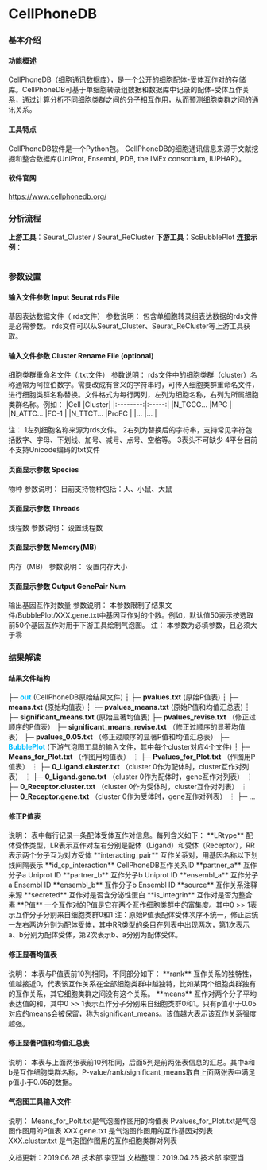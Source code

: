 # **CellPhoneDB**

### **基本介绍**

#### **功能概述**

CellPhoneDB（细胞通讯数据库），是一个公开的细胞配体-受体互作对的存储库。CellPhoneDB可基于单细胞转录组数据和数据库中记录的配体-受体互作关系，通过计算分析不同细胞类群之间的分子相互作用，从而预测细胞类群之间的通讯关系。

#### **工具特点**

CellPhoneDB软件是一个Python包。
CellPhoneDB的细胞通讯信息来源于文献挖掘和整合数据库(UniProt, Ensembl, PDB, the IMEx consortium, IUPHAR）。

#### **软件官网**
https://www.cellphonedb.org/

### **分析流程**

**上游工具**：Seurat_Cluster / Seurat_ReCluster
**下游工具**：ScBubblePlot
**连接示例**：
<div style="text-align:center">
<img data-src="1.png" width="175px" ></img>
</div>


### **参数设置**

#### **输入文件参数 Input Seurat rds File**
基因表达数据文件（.rds文件）
参数说明：
包含单细胞转录组表达数据的rds文件是必需参数。
rds文件可以从Seurat_Cluster、Seurat_ReCluster等上游工具获取。

#### **输入文件参数 Cluster Rename File (optional)**
细胞类群重命名文件（.txt文件）
参数说明：
rds文件中的细胞类群（cluster）名称通常为阿拉伯数字。需要改成有含义的字符串时，可传入细胞类群重命名文件，进行细胞类群名称替换。文件格式为每行两列，左列为细胞名称，右列为所属细胞类群名称。例如：
|Cell   	  |Cluster|
|:--------:|:-----:|
|N_TGCG...	|MPC    |
|N_ATTC...	|FC-1   |
|N_TTCT...	|ProFC  |
|...       |...    |

注：
1左列细胞名称来源为rds文件。
2右列为替换后的字符串，支持常见字符包括数字、字母、下划线、加号、减号、点号、空格等。
3表头不可缺少
4平台目前不支持Unicode编码的txt文件

<label id='cellphonedb_species'></label>
#### **页面显示参数 Species**
物种
参数说明：
目前支持物种包括：人、小鼠、大鼠

<label id='thread'></label>
#### **页面显示参数 Threads**
线程数
参数说明：
设置线程数

<label id='memory'></label>
#### **页面显示参数 Memory(MB)**
内存（MB）
参数说明：
设置内存大小

<label id='topGenePairNum'></label>
#### **页面显示参数 Output GenePair Num**
输出基因互作对数量
参数说明：
本参数限制了结果文件/BubblePlot/XXX.gene.txt中基因互作对的个数。例如，默认值50表示按选取前50个基因互作对用于下游工具绘制气泡图。
注：
本参数为必填参数，且必须大于零

### **结果解读**

#### **结果文件结构**

├─ <font color=#00BFFF>**out**</font> (CellPhoneDB原始结果文件)
┆   ├─ **pvalues.txt** (原始P值表)
┆   ├─ **means.txt** (原始均值表)
┆   ├─ **pvalues_means.txt** (原始P值和均值汇总表)
┆   ├─ **significant_means.txt** (原始显著均值表)
├─ **pvalues_revise.txt** （修正过顺序的P值表）
├─ **significant_means_revise.txt** （修正过顺序的显著均值表）
├─ **pvalues_0.05.txt** （修正过顺序的显著P值和均值汇总表）
├─ <font color=#00BFFF>**BubblePlot**</font> (下游气泡图工具的输入文件，其中每个cluster对应4个文件) 
┆   ├─ **Means_for_Plot.txt** （作图用均值表）
┆   ├─ **Pvalues_for_Plot.txt** （作图用P值表）
┆   ├─ **0_Ligand.cluster.txt** （cluster 0作为配体时，cluster互作对列表）
┆   ├─ **0_Ligand.gene.txt** （cluster 0作为配体时，gene互作对列表）
┆   ├─ **0_Receptor.cluster.txt** （cluster 0作为受体时，cluster互作对列表）
┆   ├─ **0_Receptor.gene.txt** （cluster 0作为受体时，gene互作对列表）
┆   ├─ ...



#### **修正P值表**

<div style="text-align:center">
<img data-src="2.png" width="60px" ></img>
</div>
说明：
表中每行记录一条配体受体互作对信息。每列含义如下：
**LRtype** 配体受体类型，LR表示互作对左右分别是配体（Ligand）和受体（Receptor），RR表示两个分子互为对方受体
**interacting_pair** 互作关系对，用基因名称以下划线间隔表示
**id_cp_interaction** CellPhoneDB互作关系ID
**partner_a** 互作分子a Uniprot ID
**partner_b** 互作分子b Uniprot ID
**ensembl_a** 互作分子a Ensembl ID
**ensembl_b** 互作分子b Ensembl ID
**source** 互作关系注释来源
**secreted** 互作对是否含分泌性蛋白
**is_integrin** 互作对是否为整合素
**P值** 一个互作对的P值是它在两个互作细胞类群中的富集度。其中0 >> 1表示互作分子分别来自细胞类群0和1
注：原始P值表配体受体次序不统一，修正后统一左右两边分别为配体受体，其中RR类型的条目在列表中出现两次，第1次表示a、b分别为配体受体，第2次表示b、a分别为配体受体。

#### **修正显著均值表**

<div style="text-align:center">
<img data-src="3.png" width="60px" ></img>
</div>
说明：
本表与P值表前10列相同，不同部分如下：
**rank** 互作关系的独特性，值越接近0，代表该互作关系在全部细胞类群中越独特，比如某两个细胞类群独有的互作关系，其它细胞类群之间没有这个关系。
**means** 互作对两个分子平均表达值的和，其中0 >> 1表示互作分子分别来自细胞类群0和1。只有p值小于0.05对应的means会被保留，称为significant_means。该值越大表示该互作关系强度越强。

#### **修正显著P值和均值汇总表**

<div style="text-align:center">
<img data-src="4.png" width="60px" ></img>
</div>
说明：
本表与上面两张表前10列相同，后面5列是前两张表信息的汇总。其中a和b是互作细胞类群名称，P-value/rank/significant_means取自上面两张表中满足p值小于0.05的数据。

#### **气泡图工具输入文件**

<div style="text-align:center">
<img data-src="5.png" width="80px" ></img>
</div>
<div style="text-align:center">
<img data-src="6.png" width="80px" ></img>
</div>
说明：
Means_for_Polt.txt是气泡图作图用的均值表
Pvalues_for_Plot.txt是气泡图作图用的P值表
XXX.gene.txt 是气泡图作图用的互作基因对列表
XXX.cluster.txt 是气泡图作图用的互作细胞类群对列表

文档更新：2019.06.28 技术部 李亚当 
文档整理：2019.04.26 技术部 李亚当 
